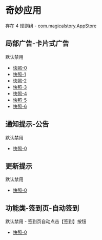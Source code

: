 # 奇妙应用

存在 4 规则组 - [com.magicalstory.AppStore](/src/apps/com.magicalstory.AppStore.ts)

## 局部广告-卡片式广告

默认禁用

- [快照-0](https://i.gkd.li/i/14771070)
- [快照-1](https://i.gkd.li/i/14771175)
- [快照-2](https://i.gkd.li/i/14771110)
- [快照-3](https://i.gkd.li/i/14771429)
- [快照-4](https://i.gkd.li/i/14668408)
- [快照-5](https://i.gkd.li/i/14758809)
- [快照-6](https://i.gkd.li/i/14783076)

## 通知提示-公告

默认禁用

- [快照-0](https://i.gkd.li/i/13437553)

## 更新提示

默认禁用

- [快照-0](https://i.gkd.li/i/13459373)

## 功能类-签到页-自动签到

默认禁用 - 签到页自动点击【签到】按钮

- [快照-0](https://i.gkd.li/i/14168441)
